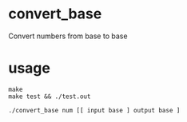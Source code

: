 # convert_base
Convert numbers from base to base



# usage

```
make
make test && ./test.out
```

```
./convert_base num [[ input base ] output base ]
```
